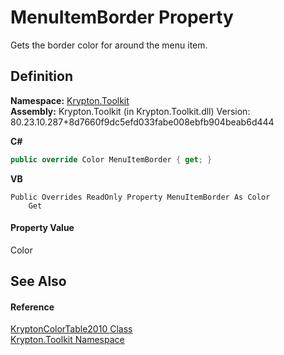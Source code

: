 # MenuItemBorder Property


Gets the border color for around the menu item.



## Definition
**Namespace:** <a href="79d2eac2-21f4-54ff-7552-b20c33c30600.md">Krypton.Toolkit</a>  
**Assembly:** Krypton.Toolkit (in Krypton.Toolkit.dll) Version: 80.23.10.287+8d7660f9dc5efd033fabe008ebfb904beab6d444

**C#**
``` C#
public override Color MenuItemBorder { get; }
```
**VB**
``` VB
Public Overrides ReadOnly Property MenuItemBorder As Color
	Get
```



#### Property Value
Color

## See Also


#### Reference
<a href="a27f011c-5903-a986-5392-34985f02981b.md">KryptonColorTable2010 Class</a>  
<a href="79d2eac2-21f4-54ff-7552-b20c33c30600.md">Krypton.Toolkit Namespace</a>  
